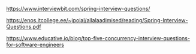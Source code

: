 https://www.interviewbit.com/spring-interview-questions/

https://enos.itcollege.ee/~jpoial/allalaadimised/reading/Spring-Interview-Questions.pdf

https://www.educative.io/blog/top-five-concurrency-interview-questions-for-software-engineers